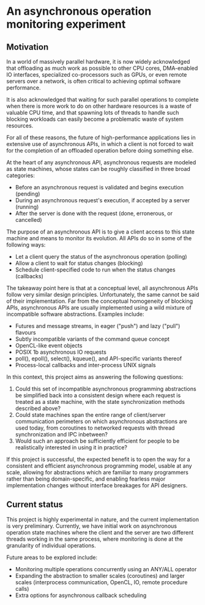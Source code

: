 # An asynchronous operation monitoring experiment

## Motivation

In a world of massively parallel hardware, it is now widely acknowledged that
offloading as much work as possible to other CPU cores, DMA-enabled IO
interfaces, specialized co-processors such as GPUs, or even remote servers over
a network, is often critical to achieving optimal software performance.

It is also acknowledged that waiting for such parallel operations to complete
when there is more work to do on other hardware resources is a waste of valuable
CPU time, and that spawning lots of threads to handle such blocking workloads
can easily become a problematic waste of system resources.

For all of these reasons, the future of high-performance applications
lies in extensive use of asynchronous APIs, in which a client is not forced to
wait for the completion of an offloaded operation before doing something else.

At the heart of any asynchronous API, asynchronous requests are modeled as state
machines, whose states can be roughly classified in three broad categories:

- Before an asynchronous request is validated and begins execution (pending)
- During an asynchronous request's execution, if accepted by a server (running)
- After the server is done with the request (done, erronerous, or cancelled)

The purpose of an asynchronous API is to give a client access to this state
machine and means to monitor its evolution. All APIs do so in some of the
following ways:

- Let a client query the status of the asynchronous operation (polling)
- Allow a client to wait for status changes (blocking)
- Schedule client-specified code to run when the status changes (callbacks)

The takeaway point here is that at a conceptual level, all asynchronous APIs
follow very similar design principles. Unfortunately, the same cannot be said
of their implementation. Far from the conceptual homogeneity of blocking APIs,
asynchronous APIs are usually implemented using a wild mixture of incompatible
software abstractions. Examples include:

- Futures and message streams, in eager ("push") and lazy ("pull") flavours
- Subtly incompatible variants of the command queue concept
- OpenCL-like event objects
- POSIX 1b asynchronous IO requests
- poll(), epoll(), select(), kqueue(), and API-specific variants thereof
- Process-local callbacks and inter-process UNIX signals

In this context, this project aims as answering the following questions:

1. Could this set of incompatible asynchronous programming abstractions be
   simplified back into a consistent design where each request is treated as a
   state machine, with the state synchronization methods described above?
2. Could state machines span the entire range of client/server communication
   perimeters on which asynchronous abstractions are used today, from coroutines
   to networked requests with thread synchronization and IPC inbetween?
3. Would such an approach be sufficiently efficient for people to be
   realistically interested in using it in practice?

If this project is successful, the expected benefit is to open the way for a
consistent and efficient asynchronous programming model, usable at any scale,
allowing for abstractions which are familiar to many programmers rather than
being domain-specific, and enabling fearless major implementation changes
without interface breakages for API designers.


## Current status

This project is highly experimental in nature, and the current implementation
is very preliminary. Currently, we have initial work on asynchronous operation
state machines where the client and the server are two different threads
working in the same process, where monitoring is done at the granularity of
individual operations.

Future areas to be explored include:

- Monitoring multiple operations concurrently using an ANY/ALL operator
- Expanding the abstraction to smaller scales (coroutines) and larger scales
  (interprocess communication, OpenCL, IO, remote procedure calls)
- Extra options for asynchronous callback scheduling
